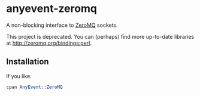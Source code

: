 # anyevent-zeromq

A non-blocking interface to [ZeroMQ](http://zeromq.org/) sockets.

This project is deprecated. You can (perhaps) find more up-to-date libraries at <http://zeromq.org/bindings:perl>.

## Installation

If you like:

``` perl
cpan AnyEvent::ZeroMQ
```
